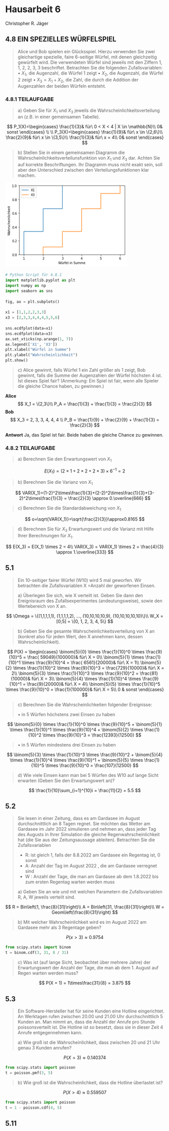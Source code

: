 # Hausarbeit 6

Christopher R. Jäger

## 4.8 EIN SPEZIELLES WÜRFELSPIEL

> Alice und Bob spielen ein Glücksspiel. Hierzu verwenden Sie zwei gleichartige spezielle, faire 6-seitige Würfel, mit denen gleichzeitig gewürfelt wird. Die verwendeten Würfel sind jeweils mit den Ziffern 1, 1, 2, 2, 3, 3
> beschriftet.
> Betrachten Sie die folgenden Zufallsvariablen:
> • $X_1$, die Augenzahl, die Würfel 1 zeigt
> • $X_2$, die Augenzahl, die Würfel 2 zeigt
> • $X_3 = X_1 + X_2$, die Zahl, die durch die Addition der Augenzahlen der beiden Würfeln entsteht.

### 4.8.1 TEILAUFGABE

>a) Geben Sie für $X_1$ und $X_3$ jeweils die Wahrscheinlichkeitsverteilung an (z.B. in einer gemeinsamen
>Tabelle).

$$
P_1(X)=\begin{cases}
\frac{1}{3}& für\ 0 < X < 4 | X \in \mathbb{N}\\
0& sonst
\end{cases}
\\
\\
P_3(X)=\begin{cases}
\frac{1}{9}& für\ x \in \{2,6\}\\
\frac{2}{9}& für\ x \in \{3,5\}\\
\frac{1}{3}& für\ x = 4\\
0& sonst
\end{cases}
$$

>b) Stellen Sie in einem gemeinsamen Diagramm die Wahrscheinlichkeitsverteilunsfunktion von $X_1$ und
>$X_3$ dar. Achten Sie auf korrekte Beschriftungen. Ihr Diagramm muss nicht exakt sein, soll aber den Unterschied zwischen den Verteilungsfunktionen klar machen.

![](./481.png)

```python
# Python Script für 4.8.1
import matplotlib.pyplot as plt
import numpy as np
import seaborn as sns

fig, ax = plt.subplots()

x1 = [1,1,2,2,3,3]
x3 = [2,3,3,4,4,4,5,5,6]

sns.ecdfplot(data=x1)
sns.ecdfplot(data=x3)
ax.set_xticks(np.arange(1, 7))
ax.legend(['X1', 'X3'])
plt.xlabel("Würfel in Summe")
plt.ylabel("Wahrscheinlichkeit")
plt.show()
```

>c) Alice gewinnt, falls Würfel 1 ein Zahl größer als 1 zeigt, Bob gewinnt, falls die Summe der Augenzahlen der Würfel höchsten 4 ist. Ist dieses Spiel fair? (Anmerkung: Ein Spiel ist fair, wenn alle Spieler
>die gleiche Chance haben, zu gewinnen.)

**Alice**
$$
X_1 = \{2,3\}\\
P_A = \frac{1}{3} + \frac{1}{3} = \frac{2}{3}
$$
**Bob**
$$
X_3 = 2, 3, 3, 4, 4, 4 \\
P_B = \frac{1}{9} + \frac{2}{9} + \frac{1}{3} = \frac{2}{3}
$$

**Antwort**
Ja, das Spiel ist fair. Beide haben die gleiche Chance zu gewinnen.

### 4.8.2 TEILAUFGABE

> a) Berechnen Sie den Erwartungswert von $X_1$

$$
E(X_1) = (2\times1 + 2\times2 + 2\times3)\times6^{-1}=2
$$

> b) Berechnen Sie die Varianz von $X_1$

$$
VAR(X_1)=(1-2)^2\times\frac{1}{3}+(2-2)^2\times\frac{1}{3}+(3-2)^2\times\frac{1}{3} = \frac{2}{3} \approx 0.\overline{666}
$$

> c) Berechnen Sie die Standardabweichung von $X_1$

$$
o=\sqrt{VAR(X_1)}=\sqrt{\frac{2}{3}}\approx0.8165
$$

> d) Berechnen Sie für $X_3$ Erwartungswert und die Varianz mit Hilfe Ihrer Berechnungen für $X_1$.

$$
E(X_3) = E(X_1) \times 2 = 4\\
VAR(X_3) = VAR(X_1) \times 2 = \frac{4}{3} \approx 1.\overline{333}
$$

## 5.1

> Ein 10-seitiger fairer Würfel (W10) wird 5 mal geworfen. Wir betrachten die Zufallsvariablen X =Anzahl
> der geworfenen Einsen.
>
> a) Überlegen Sie sich, wie X verteilt ist. Geben Sie dann den Ereignisraum des Zufallsexperimentes (andeutungsweise), sowie den Wertebereich von X an.

$$
\Omega = \{(1,1,1,1,1), (1,1,1,1,2), ..., (10,10,10,10,9), (10,10,10,10,10)\}\\
W_X = [0;5] = \{0, 1, 2, 3, 4, 5\}
$$

> b) Geben Sie die gesamte Wahrscheinlichkeitsverteilung von X an (konkret also für jeden Wert, den X
> annehmen kann, dessen Wahrscheinlichkeit).

$$
P(X) = \begin{cases}
\binom{5}{0} \times \frac{1}{10}^0 \times \frac{9}{10}^5 = \frac{
59049}{100000}& für\ X = 0\\
\binom{5}{1} \times \frac{1}{10}^1 \times \frac{9}{10}^4 = \frac{
6561}{20000}& für\ X = 1\\
\binom{5}{2} \times \frac{1}{10}^2 \times \frac{9}{10}^3 = \frac{729}{10000}& für\ X = 2\\
\binom{5}{3} \times \frac{1}{10}^3 \times \frac{9}{10}^2 = \frac{81}{10000}& für\ X = 3\\
\binom{5}{4} \times \frac{1}{10}^4 \times \frac{9}{10}^1 = \frac{9}{20000}& für\ X = 4\\
\binom{5}{5} \times \frac{1}{10}^5 \times \frac{9}{10}^0 = \frac{1}{100000}& für\ X = 5\\
0 & sonst
\end{cases}
$$

> c) Berechnen Sie die Wahrscheinlichkeiten folgender Ereignisse:
>
> • in 5 Würfen höchstens zwei Einsen zu haben

$$
\binom{5}{0} \times \frac{1}{10}^0 \times \frac{9}{10}^5 + 
\binom{5}{1} \times \frac{1}{10}^1 \times \frac{9}{10}^4 + 
\binom{5}{2} \times \frac{1}{10}^2 \times \frac{9}{10}^3 = \frac{12393}{12500}
$$

> • in 5 Würfen mindestens drei Einsen zu haben

$$
\binom{5}{3} \times \frac{1}{10}^3 \times \frac{9}{10}^2 + 
\binom{5}{4} \times \frac{1}{10}^4 \times \frac{9}{10}^1 + 
\binom{5}{5} \times \frac{1}{10}^5 \times \frac{9}{10}^0 = \frac{107}{12500}
$$

> d) Wie viele Einsen kann man bei 5 Würfen des W10 auf lange Sicht erwarten (Geben Sie den Erwartungswert an)?

$$
\frac{1}{10}\sum_{i=1}^{10}i = \frac{11}{2} = 5.5
$$

## 5.2

>Sie lesen in einer Zeitung, dass es am Gardasee im August durchschnittlich an 8 Tagen regnet. Sie möchten das Wetter am Gardasee im Jahr 2022 simulieren und nehmen an, dass jeder Tag des Augusts in Ihrer Simulation die gleiche Regenwahrscheinlichkeit hat (die Sie aus der Zeitungsaussage ableiten).
>Betrachten Sie die Zufallsvariablen
>
>- R: ist gleich 1, falls der 8.8.2022 am Gardasee ein Regentag ist, 0 sonst
>- A: Anzahl der Tag im August 2022 , die am Gardasee verregnet sind
>- W : Anzahl der Tage, die man am Gardasee ab dem 1.8.2022 bis zum ersten Regentag warten werden muss
>
>a) Geben Sie an wie und mit welchen Parametern die Zufallsvariablen R, A, W jeweils verteilt sind.

$$
R = Bin\left(1, \frac{8}{31}\right)\\
A = Bin\left(31, \frac{8}{31}\right)\\
W = Geom\left(\frac{8}{31}\right)
$$

>b) Mit welcher Wahrscheinlichkeit wird es im August 2022 am Gardasee mehr als 3 Regentage geben?

$$
P(x > 3) \approx 0.9754
$$

```python
from scipy.stats import binom
t = binom.cdf(3, 31, 8 / 31)
```

>c) Was ist (auf lange Sicht, beobachtet über mehrere Jahre) der Erwartungswert der Anzahl der Tage,
>die man ab dem 1. August auf Regen warten werden muss?

$$
P(X = 1) = 1\times\frac{31}{8} = 3.875
$$

## 5.3

> Ein Software-Hersteller hat für seine Kunden eine Hotline eingerichtet. An Werktagen rufen zwischen 20.00
> und 21.00 Uhr durchschnittlich 5 Kunden an. Man nimmt an, dass die Anzahl der Anrufe pro Stunde poissonsverteilt ist. Die Hotline ist so besetzt, dass sie in dieser Zeit 4 Anrufe entgegennehmen kann.
>
> a) Wie groß ist die Wahrscheinlichkeit, dass zwischen 20 und 21 Uhr genau 3 Kunden anrufen?

$$
P(X=3) \approx 0.140374
$$

```python	
from scipy.stats import poisson
t = poisson.pmf(3, 5)
```

> b) Wie groß ist die Wahrscheinlichkeit, dass die Hotline überlastet ist?

$$
P(X>4) \approx 0.559507
$$

```python
from scipy.stats import poisson
t = 1 - poisson.cdf(4, 5)
```

## 5.11

